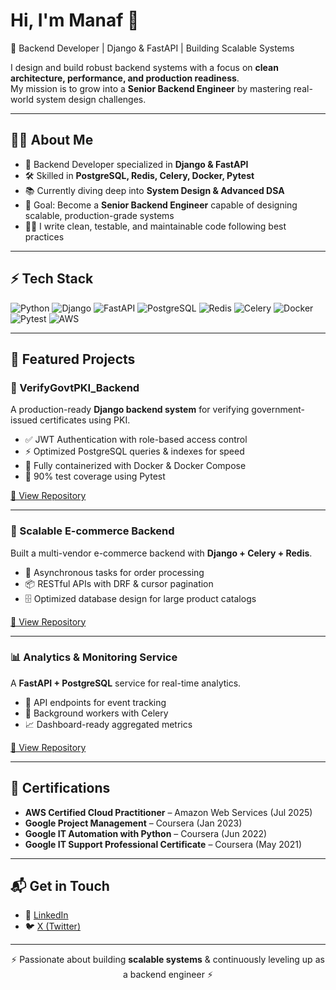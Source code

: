 # Hi, I'm Manaf 👋  
🚀 Backend Developer | Django & FastAPI | Building Scalable Systems  

I design and build robust backend systems with a focus on **clean architecture, performance, and production readiness**.  
My mission is to grow into a **Senior Backend Engineer** by mastering real-world system design challenges.

---

## 👨‍💻 About Me
- 💼 Backend Developer specialized in **Django & FastAPI**
- 🛠️ Skilled in **PostgreSQL, Redis, Celery, Docker, Pytest**
- 📚 Currently diving deep into **System Design & Advanced DSA**
- 🎯 Goal: Become a **Senior Backend Engineer** capable of designing scalable, production-grade systems
- ✍🏽 I write clean, testable, and maintainable code following best practices

---

## ⚡ Tech Stack
![Python](https://img.shields.io/badge/Python-3776AB?style=for-the-badge&logo=python&logoColor=white)
![Django](https://img.shields.io/badge/Django-092E20?style=for-the-badge&logo=django&logoColor=white)
![FastAPI](https://img.shields.io/badge/FastAPI-009688?style=for-the-badge&logo=fastapi&logoColor=white)
![PostgreSQL](https://img.shields.io/badge/PostgreSQL-316192?style=for-the-badge&logo=postgresql&logoColor=white)
![Redis](https://img.shields.io/badge/Redis-D9281A?style=for-the-badge&logo=redis&logoColor=white)
![Celery](https://img.shields.io/badge/Celery-37814A?style=for-the-badge&logo=celery&logoColor=white)
![Docker](https://img.shields.io/badge/Docker-2496ED?style=for-the-badge&logo=docker&logoColor=white)
![Pytest](https://img.shields.io/badge/Pytest-0A9EDC?style=for-the-badge&logo=pytest&logoColor=white)
![AWS](https://img.shields.io/badge/AWS-FF9900?style=for-the-badge&logo=amazonaws&logoColor=white)

---

## 🚀 Featured Projects

### 🔐 VerifyGovtPKI_Backend
A production-ready **Django backend system** for verifying government-issued certificates using PKI.  
- ✅ JWT Authentication with role-based access control  
- ⚡ Optimized PostgreSQL queries & indexes for speed  
- 🐳 Fully containerized with Docker & Docker Compose  
- 🧪 90% test coverage using Pytest  

[🔗 View Repository](https://github.com/yourusername/VerifyGovtPKI_Backend)

---

### 🛒 Scalable E-commerce Backend
Built a multi-vendor e-commerce backend with **Django + Celery + Redis**.  
- 🔄 Asynchronous tasks for order processing  
- 📦 RESTful APIs with DRF & cursor pagination  
- 🗄️ Optimized database design for large product catalogs  

[🔗 View Repository](https://github.com/yourusername/ecommerce-backend)

---

### 📊 Analytics & Monitoring Service
A **FastAPI + PostgreSQL** service for real-time analytics.  
- 📡 API endpoints for event tracking  
- 🧵 Background workers with Celery  
- 📈 Dashboard-ready aggregated metrics  

[🔗 View Repository](https://github.com/yourusername/analytics-service)

---

## 🏅 Certifications
- **AWS Certified Cloud Practitioner** – Amazon Web Services (Jul 2025)  
- **Google Project Management** – Coursera (Jan 2023)  
- **Google IT Automation with Python** – Coursera (Jun 2022)  
- **Google IT Support Professional Certificate** – Coursera (May 2021)

---

## 📬 Get in Touch
- 💼 [LinkedIn](https://linkedin.com/in/manaf-mohammed)  
- 🐦 [X (Twitter)](https://x.com/manaf_dev)  
---

<p align="center">⚡ Passionate about building <b>scalable systems</b> & continuously leveling up as a backend engineer ⚡</p>
